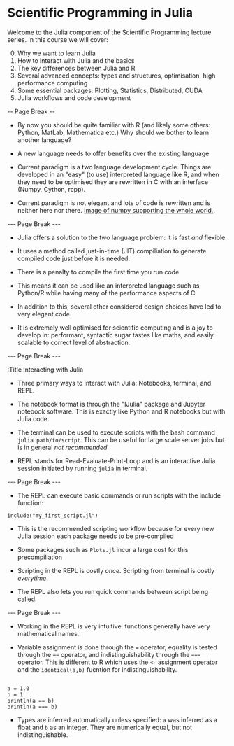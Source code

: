 # Scientific Programming in Julia
Welcome to the Julia component of the Scientific Programming lecture series. In this course we will cover:

0. Why we want to learn Julia
1. How to interact with Julia and the basics
2. The key differences between Julia and R
3. Several advanced concepts: types and structures, optimisation, high performance computing
4. Some essential packages: Plotting, Statistics, Distributed, CUDA
5. Julia workflows and code development

-- Page Break --


* By now you should be quite familiar with R (and likely some others: Python, MatLab, Mathematica etc.) Why should we bother to learn another language?

* A new language needs to offer benefits over the existing language

* Current paradigm is a two language development cycle. Things are developed in an "easy" (to use) interpreted language like R, and when they need to be optimised they are rewritten in C with an interface (Numpy, Cython, rcpp).

* Current paradigm is not elegant and lots of code is rewritten and is neither here nor there. [Image of numpy supporting the whole world.]().

--- Page Break ---


* Julia offers a solution to the two language problem: it is fast *and* flexible.

* It uses a method called just-in-time (JIT) compiliation to generate compiled code just before it is needed.

* There is a penalty to compile the first time you run code

* This means it can be used like an interpreted language such as Python/R while having many of the performance aspects of C

* In addition to this, several other considered design choices have led to very elegant code.

* It is extremely well optimised for scientific computing and is a joy to develop in: performant, syntactic sugar tastes like maths, and easily scalable to correct level of abstraction.

--- Page Break ---

:Title Interacting with Julia

* Three primary ways to interact with Julia: Notebooks, terminal, and REPL.

* The notebook format is through the "IJulia" package and Jupyter notebook software. This is exactly like Python and R notebooks but with Julia code.

* The terminal can be used to execute scripts with the bash command `julia path/to/script`. This can be useful for large scale server jobs but is in general *not recommended*.

* REPL stands for Read-Evaluate-Print-Loop and is an interactive Julia session initiated by running `julia` in terminal.


--- Page Break ---

* The REPL can execute basic commands or run scripts with the include function:

```{julia}
include("my_first_script.jl")
```

* This is the recommended scripting workflow because for every new Julia session each package needs to be pre-compiled

* Some packages such as `Plots.jl` incur a large cost for this precompiliation

* Scripting in the REPL is costly *once*. Scripting from terminal is costly *everytime*.

* The REPL also lets you run quick commands between script being called.


--- Page Break ---

* Working in the REPL is very intuitive: functions generally have very mathematical names.

* Variable assignment is done through the `=` operator, equality is tested through the `==` operator, and indistinguishability through the `===` operator. This is different to R which uses the `<-` assignment operator and the ``identical(a,b)`` fucntion for indistinguishability.

```{julia}

a = 1.0
b = 1
println(a == b)
println(a === b)

```

* Types are inferred automatically unless specified: `a` was inferred as a float and `b` as an integer. They are numerically equal, but not indistinguishable.



